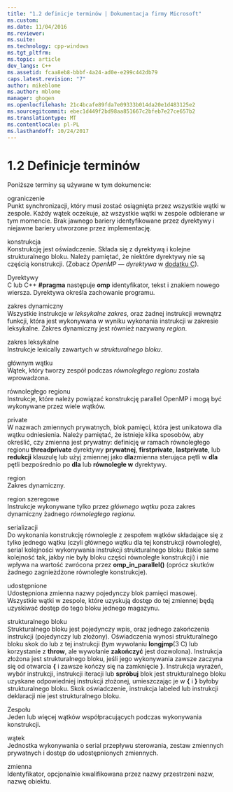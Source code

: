 ```yaml
---
title: "1.2 definicje terminów | Dokumentacja firmy Microsoft"
ms.custom: 
ms.date: 11/04/2016
ms.reviewer: 
ms.suite: 
ms.technology: cpp-windows
ms.tgt_pltfrm: 
ms.topic: article
dev_langs: C++
ms.assetid: fcaa8eb8-bbbf-4a24-ad0e-e299c442db79
caps.latest.revision: "7"
author: mikeblome
ms.author: mblome
manager: ghogen
ms.openlocfilehash: 21c4bcafe89fda7e09333b014da20e1d483125e2
ms.sourcegitcommit: ebec1d449f2bd98aa851667c2bfeb7e27ce657b2
ms.translationtype: MT
ms.contentlocale: pl-PL
ms.lasthandoff: 10/24/2017
---
```

# <a name="12-definition-of-terms"></a>1.2 Definicje terminów
Poniższe terminy są używane w tym dokumencie:  
  
 ograniczenie  
 Punkt synchronizacji, który musi zostać osiągnięta przez wszystkie wątki w zespole.  Każdy wątek oczekuje, aż wszystkie wątki w zespole odbierane w tym momencie. Brak jawnego bariery identyfikowane przez dyrektywy i niejawne bariery utworzone przez implementację.  
  
 konstrukcja  
 Konstrukcję jest oświadczenie. Składa się z dyrektywą i kolejne strukturalnego bloku. Należy pamiętać, że niektóre dyrektywy nie są częścią konstrukcji. (Zobacz *OpenMP — dyrektywa* w [dodatku C](../../parallel/openmp/c-openmp-c-and-cpp-grammar.md)).  
  
 Dyrektywy  
 C lub C++ **#pragma** następuje **omp** identyfikator, tekst i znakiem nowego wiersza. Dyrektywa określa zachowanie programu.  
  
 zakres dynamiczny  
 Wszystkie instrukcje w *leksykalne zakres*, oraz żadnej instrukcji wewnątrz funkcji, która jest wykonywana w wyniku wykonania instrukcji w zakresie leksykalne. Zakres dynamiczny jest również nazywany *region*.  
  
 zakres leksykalne  
 Instrukcje lexically zawartych w *strukturalnego bloku*.  
  
 głównym wątku  
 Wątek, który tworzy zespół podczas *równoległego regionu* została wprowadzona.  
  
 równoległego regionu  
 Instrukcje, które należy powiązać konstrukcję parallel OpenMP i mogą być wykonywane przez wiele wątków.  
  
 private  
 W nazwach zmiennych prywatnych, blok pamięci, która jest unikatowa dla wątku odniesienia. Należy pamiętać, że istnieje kilka sposobów, aby określić, czy zmienna jest prywatny: definicję w ramach równoległego regionu **threadprivate** dyrektywy **prywatnej**, **firstprivate**, **lastprivate**, lub **redukcji** klauzulę lub użyj zmiennej jako **dla**zmienna sterująca pętli w **dla** pętli bezpośrednio po **dla** lub **równoległe w** dyrektywy.  
  
 region  
 Zakres dynamiczny.  
  
 region szeregowe  
 Instrukcje wykonywane tylko przez *głównego wątku* poza zakres dynamiczny żadnego *równoległego regionu*.  
  
 serializacji  
 Do wykonania konstrukcję równolegle z zespołem wątków składające się z tylko jednego wątku (czyli głównego wątku dla tej konstrukcji równoległe), serial kolejności wykonywania instrukcji strukturalnego bloku (takie same kolejność tak, jakby nie były bloku części równoległe konstrukcji) i nie wpływa na wartość zwrócona przez **omp_in_parallel()** (oprócz skutków żadnego zagnieżdżone równoległe konstrukcje).  
  
 udostępnione  
 Udostępniona zmienna nazwy pojedynczy blok pamięci masowej. Wszystkie wątki w zespole, które uzyskują dostęp do tej zmiennej będą uzyskiwać dostęp do tego bloku jednego magazynu.  
  
 strukturalnego bloku  
 Strukturalnego bloku jest pojedynczy wpis, oraz jednego zakończenia instrukcji (pojedynczy lub złożony). Oświadczenia wynosi strukturalnego bloku skok do lub z tej instrukcji (tym wywołaniu **longjmp**(3 C) lub korzystanie z **throw**, ale wywołanie **zakończyć** jest dozwolona). Instrukcja złożona jest strukturalnego bloku, jeśli jego wykonywania zawsze zaczyna się od otwarcia **{** i zawsze kończy się na zamknięcie **}**. Instrukcja wyrażeń, wybór instrukcji, instrukcji iteracji lub **spróbuj** blok jest strukturalnego bloku uzyskane odpowiedniej instrukcji złożonej, umieszczając je w **{** i **}** byłoby strukturalnego bloku. Skok oświadczenie, instrukcja labeled lub instrukcji deklaracji nie jest strukturalnego bloku.  
  
 Zespołu  
 Jeden lub więcej wątków współpracujących podczas wykonywania konstrukcji.  
  
 wątek  
 Jednostka wykonywania o serial przepływu sterowania, zestaw zmiennych prywatnych i dostęp do udostępnionych zmiennych.  
  
 zmienna  
 Identyfikator, opcjonalnie kwalifikowana przez nazwy przestrzeni nazw, nazwę obiektu.